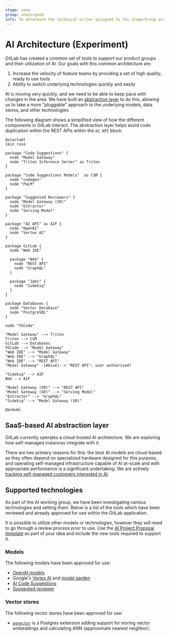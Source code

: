 ```yaml
---
stage: none
group: unassigned
info: To determine the technical writer assigned to the Stage/Group associated with this page, see https://about.gitlab.com/handbook/product/ux/technical-writing/#assignments
---
```


# AI Architecture (Experiment)

GitLab has created a common set of tools to support our product groups and their utilization of AI. Our goals with this common architecture are:

1. Increase the velocity of feature teams by providing a set of high quality, ready to use tools
1. Ability to switch underlying technologies quickly and easily

AI is moving very quickly, and we need to be able to keep pace with changes in the area. We have built an [abstraction layer](../../ee/development/ai_features.md) to do this, allowing us to take a more "pluggable" approach to the underlying models, data stores, and other technologies.

The following diagram shows a simplified view of how the different components in GitLab interact. The abstraction layer helps avoid code duplication within the REST APIs within the `AI API` block.

```plantuml
@startuml
skin rose

package "Code Suggestions" {
  node "Model Gateway"
  node "Triton Inference Server" as Triton
}

package "Code Suggestions Models"  as CSM {
  node "codegen"
  node "PaLM"
}

package "Suggested Reviewers" {
  node "Model Gateway (SR)"
  node "Extractor"
  node "Serving Model"
}

package "AI API" as AIF {
  node "OpenAI"
  node "Vertex AI"
}

package GitLab { 
  node "Web IDE"

  package "Web" {
    node "REST API"
    node "GraphQL"
  }

  package "Jobs" {
    node "Sidekiq"
  }
}

package Databases {
  node "Vector Database"
  node "PostgreSQL"
}

node "VSCode"

"Model Gateway" --> Triton
Triton --> CSM
GitLab --> Databases
VSCode --> "Model Gateway"
"Web IDE" --> "Model Gateway"
"Web IDE" --> "GraphQL"
"Web IDE" --> "REST API"
"Model Gateway" -[#blue]--> "REST API": user authorized?

"Sidekiq" --> AIF
Web --> AIF

"Model Gateway (SR)" --> "REST API"
"Model Gateway (SR)" --> "Serving Model"
"Extractor" --> "GraphQL"
"Sidekiq" --> "Model Gateway (SR)"

@enduml
```

## SaaS-based AI abstraction layer

GitLab currently operates a cloud-hosted AI architecture. We are exploring how self-managed instances integrate with it.

There are two primary reasons for this: the best AI models are cloud-based as they often depend on specialized hardware designed for this purpose, and operating self-managed infrastructure capable of AI at-scale and with appropriate performance is a significant undertaking. We are actively [tracking self-managed customers interested in AI](https://gitlab.com/gitlab-org/gitlab/-/issues/409183). 

## Supported technologies

As part of the AI working group, we have been investigating various technologies and vetting them. Below is a list of the tools which have been reviewed and already approved for use within the GitLab application.

It is possible to utilize other models or technologies, however they will need to go through a review process prior to use. Use the [AI Project Proposal template](https://gitlab.com/gitlab-org/gitlab/-/issues/new?issuable_template=AI%20Project%20Proposal) as part of your idea and include the new tools required to support it.

### Models

The following models have been approved for use:

- [OpenAI models](https://platform.openai.com/docs/models)
- Google's [Vertex AI](https://cloud.google.com/vertex-ai) and [model garden](https://cloud.google.com/model-garden)
- [AI Code Suggestions](https://gitlab.com/gitlab-org/modelops/applied-ml/code-suggestions/ai-assist/-/tree/main)
- [Suggested reviewer](https://gitlab.com/gitlab-org/modelops/applied-ml/applied-ml-updates/-/issues/10)

### Vector stores

The following vector stores have been approved for use:

- [`pgvector`](https://github.com/pgvector/pgvector) is a Postgres extension adding support for storing vector embeddings and calculating ANN (approximate nearest neighbor).
